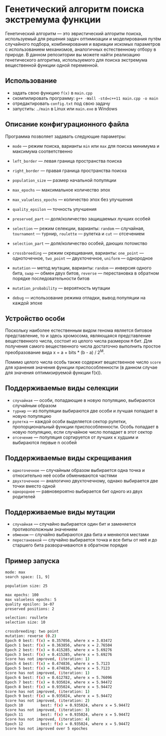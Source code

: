 # Генетический алгоритм поиска экстремума функции
Генетический алгоритм — это эвристический алгоритм поиска, используемый для решения задач оптимизации и моделирования путём случайного подбора, комбинирования и вариации искомых параметров с использованием механизмов, аналогичных естественному отбору в природе. В данном репозитории вы можете найти реализацию генетического алгоритма, используемого для поиска экстремума вещественной функции одной переменной.

## Использование
* задать свою функцию `f(x)` в `main.cpp`
* скомпилировать программу: `g++ -Wall -std=c++11 main.cpp -o main`
* отредактировать `config.txt` под свою задачу
* запустить: `./main` в Linux или `main.exe` в Windows

## Описание конфигурационного файла
Программа позволяет задавать следующие параметры:
* `mode` — режим поиска, варианты `min` или `max` для поиска минимума и максимума соответственно
* `left_border` — левая граница пространства поиска
* `right_border` — правая граница пространства поиска

* `population_size` — размер начальной популяции
* `max_epochs` — максимальное количество эпох
* `max_valueless_epochs` — количество эпох без улучшения
* `quality_epsilon` — точность улучшения

* `preserved_part` — доля/количество защищаемых лучших особей

* `selection` — режим селекции, варианты: `random` — случайная, `tournament` — турнир, `roulette` — рулетка и `cut` — отсечением
* `selection_part` — доля/количество особей, дающих потомство

* `crossbreeding` — режим скрещивания, варианты: `one_point` — одноточечное, `two_point` — двухточечное, `uniform` — однородное
* `mutation` — метод мутации, варианты: `random` — инверсия одного бита, `swap` — обмен двух битов, `reverse` — перестановка в обратном порядке последовательности битов
* `mutation_probability` — вероятность мутации

* `debug` — использование режима отладки, вывод популяции на каждой эпохе

## Устройство особи
Поскольку наиболее естественным видом генома является битовое представление, то и здесь хромосома, являющаяся представление вещественного числа, состоит из целого числа размером `M` бит. Для получения самого вещественного числа достаточно выполнить простое преобразование вида x = a + bits * (b - a) / 2<sup>M</sup>.

Помимо целого числа особь также содержит вещественное число `score` для хранения значения функции приспособленности (в данном случае для значения оптимизируемой функции f(x)).

## Поддерживаемые виды селекции
* `случайная` — особи, попадающие в новую популяцию, выбираются случайным образом
* `турнир` — из популяции выбираются две особи и лучшая попадает в новую популяцию
* `рулетка` — каждой особи выделяется сектор рулетки, пропорциональный функции приспособленности. Особь попадает в новую популяцию, если случайное число попадает в этот сектор
* `отсечение` — популяция сортируется от лучших к худшим и выбираются первые n особей

## Поддерживаемые виды скрещивания
* `одноточечное` — случайным образом выбирается одна точка и относительно неё особи обмениваются частями
* `двухточечное` — аналогично двухточечному, однако выбирается две точки вместо одной
* `однородное` — равновероятно выбирается бит одного из двух родителей

## Поддерживаемые виды мутации
* `случайная` — случайно выбирается один бит и заменяется противоположным значением
* `обменом` — случайно выбираются два бита и меняются местами
* `перестановкой` — случайно выбирается точка и все биты от неё и до старшего бита разворачиваются в обратном порядке

## Пример запуска
```bash
mode: max
search space: [1, 9]

population size: 25

max epochs: 100
max valueless epochs: 5
quality epsilon: 1e-07
preserved positions: 2

selection: roullete
selection size: 10

crossbreeding: two point
mutation: reverse (0.2)
Epoch 0 best: f(x) = 0.357056, where x = 3.03472
Epoch 1 best: f(x) = 0.363856, where x = 2.76504
Epoch 2 best: f(x) = 0.415285, where x = 5.69276
Epoch 3 best: f(x) = 0.415285, where x = 5.69276
Score has not improved, (iteration: 1)
Epoch 4 best: f(x) = 0.474836, where x = 5.7123
Epoch 5 best: f(x) = 0.474836, where x = 5.7123
Score has not improved, (iteration: 1)
Epoch 6 best: f(x) = 0.612782, where x = 5.76096
Epoch 7 best: f(x) = 0.935024, where x = 5.94472
Epoch 8 best: f(x) = 0.935024, where x = 5.94472
Score has not improved, (iteration: 1)
Epoch 9 best: f(x) = 0.935024, where x = 5.94472
Score has not improved, (iteration: 2)
Epoch 10        best: f(x) = 0.935024, where x = 5.94472
Score has not improved, (iteration: 3)
Epoch 11        best: f(x) = 0.935024, where x = 5.94472
Score has not improved, (iteration: 4)
Epoch 12        best: f(x) = 0.935024, where x = 5.94472
Score has not improved over 5 epoches
```